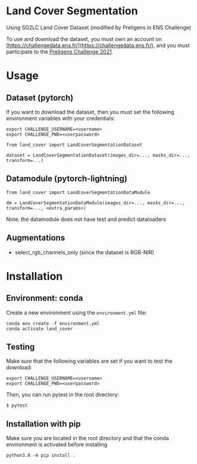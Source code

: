 # Land Cover Segmentation 

Using SG2LC Land Cover Dataset (modified by Preligens in ENS Challenge) <br>

To use and download the dataset, you must own an account on [https://challengedata.ens.fr/](https://challengedata.ens.fr/), and you must participate to the [Preligens Challenge 2021](https://challengedata.ens.fr/participants/challenges/48/).

# Usage

## Dataset (pytorch)
If you want to download the dataset, then you must set the following environment variables with your credentials: <br>
```
export CHALLENGE_USERNAME=<username>
export CHALLENGE_PWD=<userpassword>
```

```
from land_cover import LandCoverSegmentationDataset

dataset = LandCoverSegmentationDataset(images_dir=..., masks_dir=..., transform=...)
```

## Datamodule (pytorch-lightning)
```
from land_cover import LandCoverSegmentationDataModule

dm = LandCoverSegmentationDataModule(images_dir=..., masks_dir=..., transform=..., <extra_params>)
```

Note: the datamodule does not have test and predict dataloaders

## Augmentations
- select_rgb_channels_only (since the dataset is RGB-NIR)


# Installation
## Environment: conda
Create a new environment using the `environment.yml` file:
```
conda env create -f environment.yml
conda activate land_cover
```

## Testing

Make sure that the following variables are set if you want to test the download:
```
export CHALLENGE_USERNAME=<username>
export CHALLENGE_PWD=<userpassword>
```

Then, you can run pytest in the root directory:
```
$ pytest
```

## Installation with pip
Make sure you are located in the root directory and that the conda environment is activated before installing
```
python3.8 -m pip install .
```
